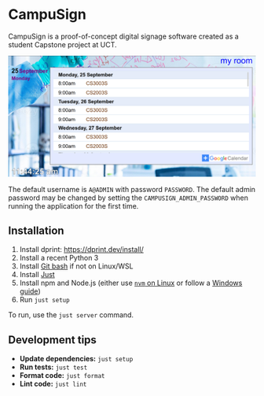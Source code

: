 # CampuSign

CampuSign is a proof-of-concept digital signage software created as a student Capstone project at UCT.

![Screenshot of campusign](hani.png)

The default username is `A@ADMIN` with password `PASSWORD`. The default admin password may be changed by setting the
`CAMPUSIGN_ADMIN_PASSWORD` when running the application for the first time.

## Installation

1. Install dprint: https://dprint.dev/install/
2. Install a recent Python 3
3. Install [Git bash](https://git-scm.com/downloads) if not on Linux/WSL
4. Install [Just](https://github.com/casey/just)
5. Install npm and Node.js (either use [`nvm` on Linux](https://github.com/nvm-sh/nvm) or follow a [Windows guide](https://radixweb.com/blog/installing-npm-and-nodejs-on-windows-and-mac))
6. Run `just setup`

To run, use the `just server` command.

## Development tips

- **Update dependencies:** `just setup`
- **Run tests:** `just test`
- **Format code:** `just format`
- **Lint code:** `just lint`

